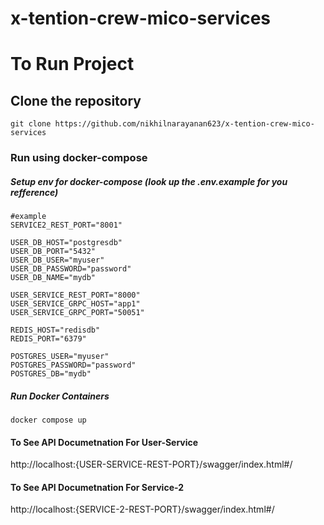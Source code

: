 # x-tention-crew-mico-services

# To Run Project

## Clone the repository
```
git clone https://github.com/nikhilnarayanan623/x-tention-crew-mico-services
```
### Run using docker-compose

##### Setup env for docker-compose (look up the .env.example for you refference)
```.env
#example
SERVICE2_REST_PORT="8001"

USER_DB_HOST="postgresdb"
USER_DB_PORT="5432"
USER_DB_USER="myuser"
USER_DB_PASSWORD="password"
USER_DB_NAME="mydb"

USER_SERVICE_REST_PORT="8000"
USER_SERVICE_GRPC_HOST="app1"
USER_SERVICE_GRPC_PORT="50051"

REDIS_HOST="redisdb"
REDIS_PORT="6379"

POSTGRES_USER="myuser"
POSTGRES_PASSWORD="password"
POSTGRES_DB="mydb"
```
##### Run Docker Containers
```
docker compose up
```
#### To See API Documetnation For User-Service
http://localhost:{USER-SERVICE-REST-PORT}/swagger/index.html#/

#### To See API Documetnation For Service-2
http://localhost:{SERVICE-2-REST-PORT}/swagger/index.html#/
